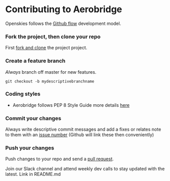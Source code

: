 # Contributing to Aerobridge

Openskies follows the [Github flow](https://guides.github.com/introduction/flow/) development model.

### Fork the project, then clone your repo

First [fork and clone](https://help.github.com/articles/fork-a-repo) the project project.

### Create a feature branch

*Always* branch off master for new features.

```
git checkout -b mydescriptivebranchname
```

### Coding styles

- Aerobridge follows PEP 8 Style Guide more details [here](https://www.python.org/dev/peps/pep-0008/)


### Commit your changes

Always write descriptive commit messages and add a fixes or relates note to them with an [issue number](https://github.com/openskies-sh/aerobridge/issues) (Github will link these then conveniently)



### Push your changes

Push changes to your repo and send a [pull request](https://github.com/openskies-sh/aerobridge/compare/).

Join our Slack channel and attend weekly dev calls to stay updated with the latest. Link in README.md